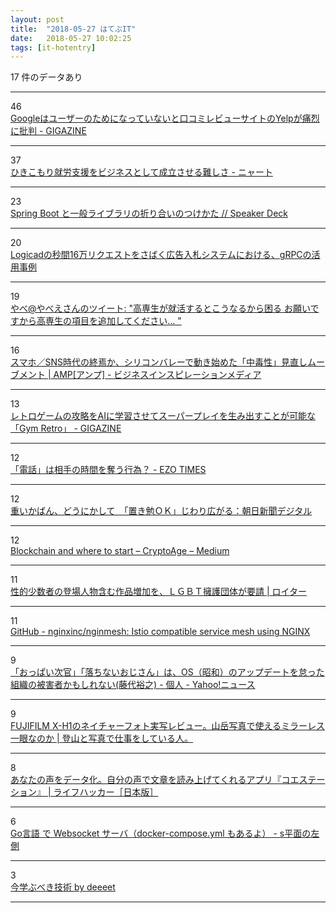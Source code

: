 ```yaml
---
layout: post
title:  "2018-05-27 はてぶIT"
date:   2018-05-27 10:02:25
tags: [it-hotentry]
---
```

17 件のデータあり

<hr><div class="row">
<div class="col-1"><span class="badge badge-pill badge-success h2">46</span></div>
<div class="col-11"><a href='https://gigazine.net/news/20180526-yelp-vs-google/' target='_blank'>Googleはユーザーのためになっていないと口コミレビューサイトのYelpが痛烈に批判 - GIGAZINE</a></div>
</div>
<hr>
<div class="row">
<div class="col-1"><span class="badge badge-pill badge-success h2">37</span></div>
<div class="col-11"><a href='http://nyaaat.hatenablog.com/entry/2018/05/26' target='_blank'>ひきこもり就労支援をビジネスとして成立させる難しさ - ニャート</a></div>
</div>
<hr>
<div class="row">
<div class="col-1"><span class="badge badge-pill badge-success h2">23</span></div>
<div class="col-11"><a href='https://speakerdeck.com/saiya_moebius/spring-boot-to-ban-raiburarifalsezhe-rihe-ifalsetukekata' target='_blank'>Spring Boot と一般ライブラリの折り合いのつけかた // Speaker Deck</a></div>
</div>
<hr>
<div class="row">
<div class="col-1"><span class="badge badge-pill badge-success h2">20</span></div>
<div class="col-11"><a href='https://www.slideshare.net/hiroiso/logicad16grpc' target='_blank'>Logicadの秒間16万リクエストをさばく広告入札システムにおける、gRPCの活用事例</a></div>
</div>
<hr>
<div class="row">
<div class="col-1"><span class="badge badge-pill badge-success h2">19</span></div>
<div class="col-11"><a href='http://twitter.com/cubeym0520/status/1000016537971912704' target='_blank'>やべ@やべえさんのツイート: "高専生が就活するとこうなるから困る お願いですから高専生の項目を追加してください… "</a></div>
</div>
<hr>
<div class="row">
<div class="col-1"><span class="badge badge-pill badge-success h2">16</span></div>
<div class="col-11"><a href='https://amp.review/2018/05/26/silicon-valley-movement/' target='_blank'>スマホ／SNS時代の終焉か、シリコンバレーで動き始めた「中毒性」見直しムーブメント | AMP[アンプ] - ビジネスインスピレーションメディア</a></div>
</div>
<hr>
<div class="row">
<div class="col-1"><span class="badge badge-pill badge-success h2">13</span></div>
<div class="col-11"><a href='https://gigazine.net/news/20180526-gym-retro/' target='_blank'>レトロゲームの攻略をAIに学習させてスーパープレイを生み出すことが可能な「Gym Retro」 - GIGAZINE</a></div>
</div>
<hr>
<div class="row">
<div class="col-1"><span class="badge badge-pill badge-success h2">12</span></div>
<div class="col-11"><a href='http://www.heisei-zakki.com/entry/2018/05/26/212552' target='_blank'>「電話」は相手の時間を奪う行為？ - EZO TIMES</a></div>
</div>
<hr>
<div class="row">
<div class="col-1"><span class="badge badge-pill badge-success h2">12</span></div>
<div class="col-11"><a href='https://www.asahi.com/articles/ASL5V4D15L5VUTIL00R.html' target='_blank'>重いかばん、どうにかして　「置き勉ＯＫ」じわり広がる：朝日新聞デジタル</a></div>
</div>
<hr>
<div class="row">
<div class="col-1"><span class="badge badge-pill badge-success h2">12</span></div>
<div class="col-11"><a href='https://medium.com/cryptoage/11d5dca1ac9' target='_blank'>Blockchain and where to start – CryptoAge – Medium</a></div>
</div>
<hr>
<div class="row">
<div class="col-1"><span class="badge badge-pill badge-success h2">11</span></div>
<div class="col-11"><a href='https://jp.reuters.com/article/idJPKCN1IO0R5' target='_blank'>性的少数者の登場人物含む作品増加を、ＬＧＢＴ擁護団体が要請 | ロイター</a></div>
</div>
<hr>
<div class="row">
<div class="col-1"><span class="badge badge-pill badge-success h2">11</span></div>
<div class="col-11"><a href='https://github.com/nginxinc/nginmesh' target='_blank'>GitHub - nginxinc/nginmesh: Istio compatible service mesh using NGINX</a></div>
</div>
<hr>
<div class="row">
<div class="col-1"><span class="badge badge-pill badge-success h2">9</span></div>
<div class="col-11"><a href='https://news.yahoo.co.jp/byline/fujisiro/20180526-00085648/' target='_blank'>「おっぱい次官」「落ちないおじさん」は、OS（昭和）のアップデートを怠った組織の被害者かもしれない(藤代裕之) - 個人 - Yahoo!ニュース</a></div>
</div>
<hr>
<div class="row">
<div class="col-1"><span class="badge badge-pill badge-success h2">9</span></div>
<div class="col-11"><a href='https://yamasha.net/x-h1-review' target='_blank'>FUJIFILM X-H1のネイチャーフォト実写レビュー。山岳写真で使えるミラーレス一眼なのか | 登山と写真で仕事をしている人。</a></div>
</div>
<hr>
<div class="row">
<div class="col-1"><span class="badge badge-pill badge-success h2">8</span></div>
<div class="col-11"><a href='https://www.lifehacker.jp/2018/05/167310.html' target='_blank'>あなたの声をデータ化。自分の声で文章を読み上げてくれるアプリ『コエステーション』 | ライフハッカー［日本版］</a></div>
</div>
<hr>
<div class="row">
<div class="col-1"><span class="badge badge-pill badge-success h2">6</span></div>
<div class="col-11"><a href='http://blog.okashoi.net/entry/2018/05/26/180206' target='_blank'>Go言語 で Websocket サーバ（docker-compose.yml もあるよ） - s平面の左側</a></div>
</div>
<hr>
<div class="row">
<div class="col-1"><span class="badge badge-pill badge-success h2">3</span></div>
<div class="col-11"><a href='https://go-talks.appspot.com/github.com/tcnksm/talks/2018/05/what-to-learn-now/talk.slide#15' target='_blank'>今学ぶべき技術 by deeeet</a></div>
</div>
<hr>
